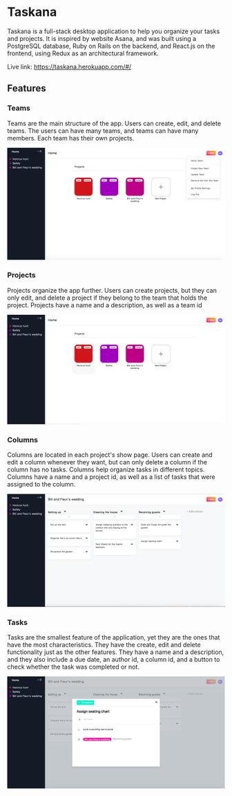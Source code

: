 # Taskana

Taskana is a full-stack desktop application to help you organize your tasks and projects. It is inspired by website Asana, and was built using a PostgreSQL database, Ruby on Rails on the backend, and React.js on the frontend, using Redux as an architectural framework.

Live link: https://taskana.herokuapp.com/#/

## Features

### Teams

Teams are the main structure of the app. Users can create, edit, and delete teams. The users can have many teams, and teams can have many members. Each team has their own projects.

![Teams](./readMe_images/Teams.png)

### Projects

Projects organize the app further. Users can create projects, but they can only edit, and delete a project if they belong to the team that holds the project. Projects have a name and a description, as well as a team id

![Projects](./readMe_images/Projects.png)

### Columns

Columns are located in each project's show page. Users can create and edit a column whenever they want, but can only delete a column if the column has no tasks. Columns help organize tasks in different topics. Columns have a name and a project id, as well as a list of tasks that were assigned to the column.

![Columns](./readMe_images/Columns.png)

### Tasks

Tasks are the smallest feature of the application, yet they are the ones that have the most characteristics. They have the create, edit and delete functionality just as the other features. They have a name and a description, and they also include a due date, an author id, a column id, and a button to check whether the task was completed or not.

![Tasks](./readMe_images/Tasks.png)
